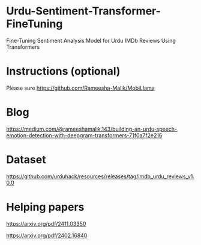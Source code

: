 # Urdu-Sentiment-Transformer-FineTuning
Fine-Tuning Sentiment Analysis Model for Urdu IMDb Reviews Using Transformers
# Instructions (optional)
Please sure https://github.com/Rameesha-Malik/MobiLlama
# Blog
https://medium.com/@rameeshamalik.143/building-an-urdu-speech-emotion-detection-with-deepgram-transformers-71f0a7f2e216
# Dataset
https://github.com/urduhack/resources/releases/tag/imdb_urdu_reviews_v1.0.0
# Helping papers
https://arxiv.org/pdf/2411.03350

https://arxiv.org/pdf/2402.16840
